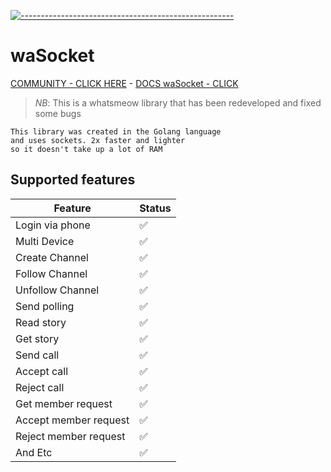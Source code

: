 [![-----------------------------------------------------](https://raw.githubusercontent.com/andreasbm/readme/master/assets/lines/colored.png)](#table-of-contents)
# waSocket
[COMMUNITY - CLICK HERE](https://whatsapp.com/channel/0029VaF1UTpJ3jv1GsFYi302) - [DOCS waSocket - CLICK ](https://pkg.go.dev/github.com/amiruldev20/waSocket)

 > *NB*: This is a whatsmeow library that has been redeveloped and fixed some bugs
 

```
This library was created in the Golang language
and uses sockets. 2x faster and lighter
so it doesn't take up a lot of RAM
```

## Supported features

| Feature  | Status |
| ------------- | ------------- |
| Login via phone | ✅ |
| Multi Device | ✅ |
| Create Channel | ✅ |
| Follow Channel | ✅ |
| Unfollow Channel | ✅ |
| Send polling | ✅ |
| Read story | ✅ |
| Get story | ✅ |
| Send call | ✅ |
| Accept call | ✅ |
| Reject call | ✅ |
| Get member request | ✅ |
| Accept member request | ✅ |
| Reject member request | ✅ |
| And Etc | ✅ |
